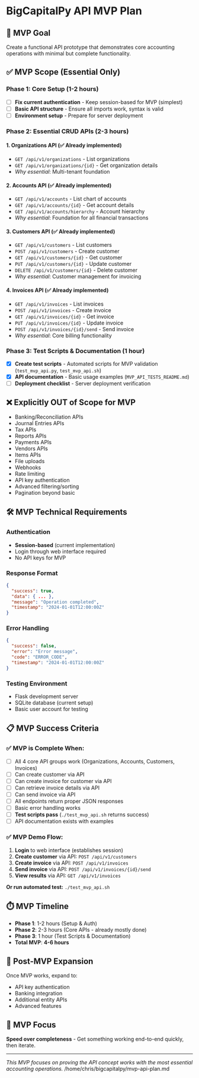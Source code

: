 # BigCapitalPy API MVP Plan

## 🎯 **MVP Goal**
Create a functional API prototype that demonstrates core accounting operations with minimal but complete functionality.

## ✅ **MVP Scope (Essential Only)**

### **Phase 1: Core Setup (1-2 hours)**
- [ ] **Fix current authentication** - Keep session-based for MVP (simplest)
- [ ] **Basic API structure** - Ensure all imports work, syntax is valid
- [ ] **Environment setup** - Prepare for server deployment

### **Phase 2: Essential CRUD APIs (2-3 hours)**

#### **1. Organizations API** (✅ Already implemented)
- `GET /api/v1/organizations` - List organizations
- `GET /api/v1/organizations/{id}` - Get organization details
- *Why essential*: Multi-tenant foundation

#### **2. Accounts API** (✅ Already implemented)
- `GET /api/v1/accounts` - List chart of accounts
- `GET /api/v1/accounts/{id}` - Get account details
- `GET /api/v1/accounts/hierarchy` - Account hierarchy
- *Why essential*: Foundation for all financial transactions

#### **3. Customers API** (✅ Already implemented)
- `GET /api/v1/customers` - List customers
- `POST /api/v1/customers` - Create customer
- `GET /api/v1/customers/{id}` - Get customer
- `PUT /api/v1/customers/{id}` - Update customer
- `DELETE /api/v1/customers/{id}` - Delete customer
- *Why essential*: Customer management for invoicing

#### **4. Invoices API** (✅ Already implemented)
- `GET /api/v1/invoices` - List invoices
- `POST /api/v1/invoices` - Create invoice
- `GET /api/v1/invoices/{id}` - Get invoice
- `PUT /api/v1/invoices/{id}` - Update invoice
- `POST /api/v1/invoices/{id}/send` - Send invoice
- *Why essential*: Core billing functionality

### **Phase 3: Test Scripts & Documentation (1 hour)**
- [x] **Create test scripts** - Automated scripts for MVP validation (`test_mvp_api.py`, `test_mvp_api.sh`)
- [x] **API documentation** - Basic usage examples (`MVP_API_TESTS_README.md`)
- [ ] **Deployment checklist** - Server deployment verification

## ❌ **Explicitly OUT of Scope for MVP**
- Banking/Reconciliation APIs
- Journal Entries APIs
- Tax APIs
- Reports APIs
- Payments APIs
- Vendors APIs
- Items APIs
- File uploads
- Webhooks
- Rate limiting
- API key authentication
- Advanced filtering/sorting
- Pagination beyond basic

## 🛠️ **MVP Technical Requirements**

### **Authentication**
- **Session-based** (current implementation)
- Login through web interface required
- No API keys for MVP

### **Response Format**
```json
{
  "success": true,
  "data": { ... },
  "message": "Operation completed",
  "timestamp": "2024-01-01T12:00:00Z"
}
```

### **Error Handling**
```json
{
  "success": false,
  "error": "Error message",
  "code": "ERROR_CODE",
  "timestamp": "2024-01-01T12:00:00Z"
}
```

### **Testing Environment**
- Flask development server
- SQLite database (current setup)
- Basic user account for testing

## 📋 **MVP Success Criteria**

### ✅ **MVP is Complete When:**
- [ ] All 4 core API groups work (Organizations, Accounts, Customers, Invoices)
- [ ] Can create customer via API
- [ ] Can create invoice for customer via API
- [ ] Can retrieve invoice details via API
- [ ] Can send invoice via API
- [ ] All endpoints return proper JSON responses
- [ ] Basic error handling works
- [ ] **Test scripts pass** (`./test_mvp_api.sh` returns success)
- [ ] API documentation exists with examples

### ✅ **MVP Demo Flow:**
1. **Login** to web interface (establishes session)
2. **Create customer** via API: `POST /api/v1/customers`
3. **Create invoice** via API: `POST /api/v1/invoices`
4. **Send invoice** via API: `POST /api/v1/invoices/{id}/send`
5. **View results** via API: `GET /api/v1/invoices`

**Or run automated test:** `./test_mvp_api.sh`

## ⏱️ **MVP Timeline**

- **Phase 1**: 1-2 hours (Setup & Auth)
- **Phase 2**: 2-3 hours (Core APIs - already mostly done)
- **Phase 3**: 1 hour (Test Scripts & Documentation)
- **Total MVP**: **4-6 hours**

## 🚀 **Post-MVP Expansion**
Once MVP works, expand to:
- API key authentication
- Banking integration
- Additional entity APIs
- Advanced features

## 🎯 **MVP Focus**
**Speed over completeness** - Get something working end-to-end quickly, then iterate.

---

*This MVP focuses on proving the API concept works with the most essential accounting operations.*</content>
<parameter name="filePath">/home/chris/bigcapitalpy/mvp-api-plan.md